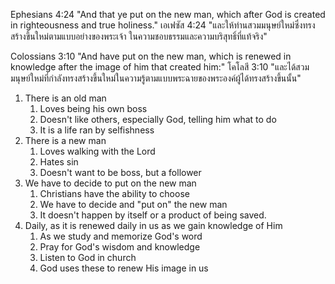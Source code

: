 
Ephesians 4:24 "And that ye put on the new man, which after God is created in righteousness and true holiness."
เอเฟซัส 4:24 "และให้ท่านสวมมนุษย์ใหม่ซึ่งทรงสร้างขึ้นใหม่ตามแบบอย่างของพระเจ้า ในความชอบธรรมและความบริสุทธิ์ที่แท้จริง"

Colossians 3:10 "And have put on the new man, which is renewed in knowledge after the image of him that created him:"
โคโลสี 3:10 "และได้สวมมนุษย์ใหม่ที่กำลังทรงสร้างขึ้นใหม่ในความรู้ตามแบบพระฉายของพระองค์ผู้ได้ทรงสร้างขึ้นนั้น"

1. There is an old man
    1. Loves being his own boss
    2. Doesn't like others, especially God, telling him what to do
    3. It is a life ran by selfishness
2. There is a new man
    1. Loves walking with the Lord
    2. Hates sin
    3. Doesn't want to be boss, but a follower
3. We have to decide to put on the new man
    1. Christians have the ability to choose
    2. We have to decide and "put on" the new man
    3. It doesn't happen by itself or a product of being saved.
4. Daily, as it is renewed daily in us as we gain knowledge of Him
    1. As we study and memorize God's word
    2. Pray for God's wisdom and knowledge
    3. Listen to God in church
    4. God uses these to renew His image in us